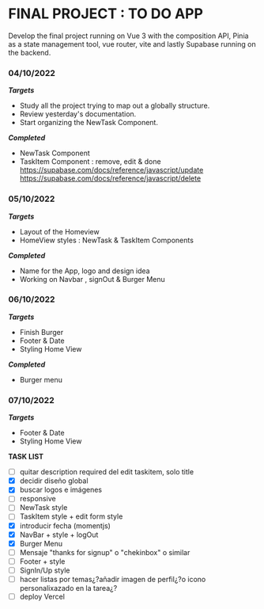 # FINAL PROJECT : TO DO APP

Develop the final project running on Vue 3 with the composition API, Pinia as a state management tool, vue router, vite and lastly Supabase running on the backend.

### 04/10/2022

**_Targets_**

- Study all the project trying to map out a globally structure.
- Review yesterday's documentation.
- Start organizing the NewTask Component.

**_Completed_**

- NewTask Component
- TaskItem Component : remove, edit & done
  https://supabase.com/docs/reference/javascript/update
  https://supabase.com/docs/reference/javascript/delete

### 05/10/2022

**_Targets_**

- Layout of the Homeview
- HomeView styles : NewTask & TaskItem Components

**_Completed_**

- Name for the App, logo and design idea
- Working on Navbar , signOut & Burger Menu

### 06/10/2022

**_Targets_**

- Finish Burger
- Footer & Date
- Styling Home View

**_Completed_**

- Burger menu

### 07/10/2022

**_Targets_**

- Footer & Date
- Styling Home View

**TASK LIST**

- [ ] quitar description required del edit taskitem, solo title
- [x] decidir diseño global
- [x] buscar logos e imágenes
- [ ] responsive
- [ ] NewTask style
- [ ] TaskItem style + edit form style
- [x] introducir fecha (momentjs)
- [x] NavBar + style + logOut
- [x] Burger Menu
- [ ] Mensaje "thanks for signup" o "chekinbox" o similar
- [ ] Footer + style
- [ ] SignIn/Up style
- [ ] hacer listas por temas¿?añadir imagen de perfil¿?o icono personalixazado en la tarea¿?
- [ ] deploy Vercel
